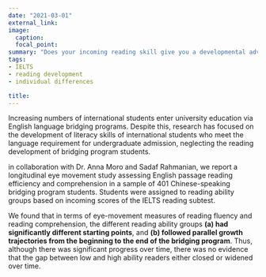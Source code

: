 ```yaml
---
date: "2021-03-01"
external_link: 
image:
  caption: 
  focal_point: 
summary: "Does your incoming reading skill give you a developmental advantage in an academic English bridging program? This longitudinal eye-movement study of over 400 EFL students showed that if you enter a bridging program with stronger English reading proficiency, you may have a head start in your reading fluency and reading comprehension. However, **students of all incoming reading ability levels** develop reading fluency and comprehension **at the same rate**."
tags:
- IELTS
- reading development
- individual differences

title:
---
```

Increasing numbers of international students enter university education via English language bridging programs. Despite this, research has focused on the development of literacy skills of international students who meet the language requirement for undergraduate admission, neglecting the reading development of bridging program students. 

in collaboration with Dr. Anna Moro and Sadaf Rahmanian, we report a longitudinal eye movement study assessing English passage reading efficiency and comprehension in a sample of 401 Chinese-speaking bridging program students. Students were assigned to reading ability groups based on incoming scores of the IELTS reading subtest. 

We found that in terms of eye-movement measures of reading fluency and reading comprehension, the different reading ability groups **(a) had significantly different starting points**, and **(b) followed parallel growth trajectories from the beginning to the end of the bridging program**. Thus, although there was significant progress over time, there was no evidence that the gap between low and high ability readers either closed or widened over time.

<br><br>
